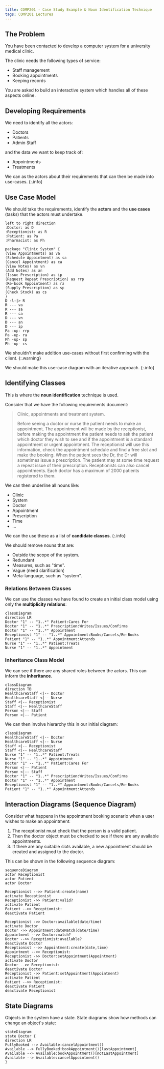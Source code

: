 ```yaml
---
title: COMP201 - Case Study Example & Noun Identification Technique
tags: COMP201 Lectures
---
```

## The Problem
You have been contacted to develop a computer system for a university medical clinic.

The clinic needs the following types of service:

* Staff management
* Booking appointments
* Keeping records

You are asked to build an interactive system which
handles all of these aspects online.

## Developing Requirements
We need to identify all the actors:

* Doctors
* Patients
* Admin Staff

and the data we want to keep track of:

* Appointments
* Treatments

We can as the actors about their requirements that can then be made into use-cases.
{:.info}

## Use Case Model
We should take the requirements, identify the **actors** and the **use cases** (tasks) that the actors must undertake.

```plantuml
left to right direction
:Doctor: as D
:Receptionist: as R
:Patient: as Pa
:Pharmacist: as Ph

package "Clinic System" {
(View Appointments) as va
(Schedule Appointment) as sa
(Cancel Appointment) as ca
(View Notes) as vn
(Add Notes) as an
(Issue Prescription) as ip
(Request Repeat Prescription) as rrp
(Re-book Appointment) as ra
(Supply Prescription) as sp
(Check Stock) as cs
}
D -l-|> R
R --- va
R --- sa
R --- ca
D --- vn
D --- an
D --- ip
Pa -up- rrp
Pa -up- ra
Ph -up- sp
Ph -up- cs
```

We shouldn't make addition use-cases without first confirming with the client.
{:.warning}

We should make this use-case diagram with an iterative approach.
{:.info}

## Identifying Classes
This is where the **noun identification** technique is used.

Consider that we have the following requirements document:

> Clinic, appointments and treatment system.
>
> Before seeing a doctor or nurse the patient needs to make an appointment. The appointment will be made by the receptionist, before making the appointment the patient needs to ask the patient which doctor they wish to see and if the appointment is a standard appointment or urgent appointment. The receptionist will use this information, check the appointment schedule and find a free slot and make the booking. When the patient sees the Dr, the Dr will sometimes issue a prescription. The patient may at some time request a repeat issue of their prescription. Receptionists can also cancel appointments. Each doctor has a maximum of 2000 patients registered to them.

We can then underline all nouns like:

* Clinic
* System
* Doctor
* Appointment
* Prescription
* Time
* ...

We can the use these as a list of **candidate classes**.
{:.info}

We should remove nouns that are:

* Outside the scope of the system.
* Redundant 
* Measures, such as "time".
* Vague (need clarification)
* Meta-language, such as "system".

### Relations Between Classes
We can use the classes we have found to create an initial class model using only the **multiplicity relations**:

```mermaid
classDiagram
direction LR
Doctor "1" -- "1..*" Patient:Cares For
Doctor "1" -- "1..*" Prescription:Writes/Issues/Confirms
Doctor "1" -- "1..*" Appointment
Receptionist "1" -- "1..*" Appointment:Books/Cancels/Re-Books
Patient "1" -- "1..*" Appointment:Attends
Nurse "1" -- "1..*" Patient:Treats
Nurse "1" -- "1..*" Appointment
```

### Inheritance Class Model
We can see if there are any shared roles between the actors. This can inform the **inheritance**. 

```mermaid
classDiagram
direction TB
HealthcareStaff <|-- Doctor
HealthcareStaff <|-- Nurse
Staff <|-- Receptionist
Staff <|-- HealthcareStaff
Person <|-- Staff
Person <|-- Patient
```

We can then involve hierarchy this in our initial diagram:

```mermaid
classDiagram
HealthcareStaff <|-- Doctor
HealthcareStaff <|-- Nurse
Staff <|-- Receptionist
Staff <|-- HealthcareStaff
Nurse "1" -- "1..*" Patient:Treats
Nurse "1" -- "1..*" Appointment
Doctor "1" -- "1..*" Patient:Cares For
Person <|-- Patient
Person <|-- Staff
Doctor "1" -- "1..*" Prescription:Writes/Issues/Confirms
Doctor "1" -- "1..*" Appointment
Receptionist "1" -- "1..*" Appointment:Books/Cancels/Re-Books
Patient "1" -- "1..*" Appointment:Attends
```

## Interaction Diagrams (Sequence Diagram)
Consider what happens in the appointment booking scenario when a user wishes to make an appointment:

1. The receptionist must check that the person is a valid patient.
1. Then the doctor object must be checked to see if there are any available appointments.
1. If there are any suitable slots available, a new appointment should be created and assigned to the doctor.

This can be shown in the following sequence diagram:

```mermaid
sequenceDiagram
actor Receptionist
actor Patient
actor Doctor

Receptionist -->> Patient:create(name)
activate Receptionist
Receptionist ->> Patient:valid?
activate Patient
Patient -->> Receptionist: 
deactivate Patient

Receptionist ->> Doctor:available(date/time)
activate Doctor 
Doctor ->> Appointment:dateMatch(date/time)
Appointment -->> Doctor:match?
Doctor -->> Receptionist:available?
deactivate Doctor
Receptionist -->> Appointment:create(date,time)
Appointment -->> Receptionist: 
Receptionist ->> Doctor:setAppointment(Appointment)
activate Doctor
Doctor -->> Receptionist: 
deactivate Doctor
Receptionist ->> Patient:setAppointment(Appointment)
activate Patient
Patient -->> Receptionist: 
deactivate Patient
deactivate Receptionist
```

## State Diagrams
Objects in the system have a state. State diagrams show how methods can change an object's state:

```mermaid
stateDiagram
state Doctor {
direction LR
FullyBooked --> Available:cancelAppointment()
Available --> FullyBooked:bookAppointment()[lastAppointment]
Available --> Available:bookAppointment()[notLastAppointment]
Available --> Available:cancelAppointment()
}
```